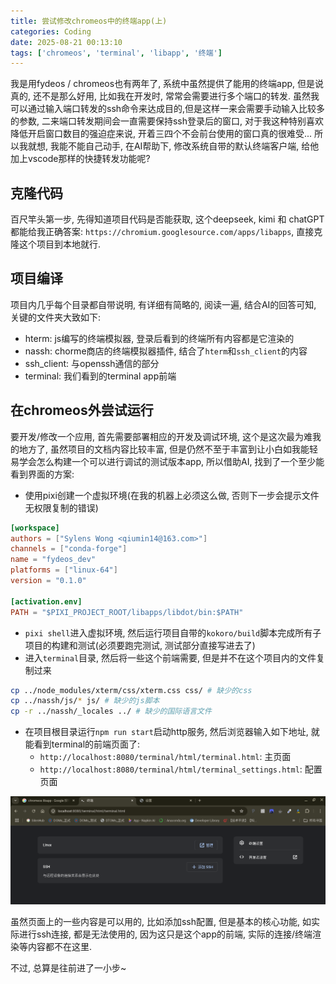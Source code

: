 ```yaml
---
title: 尝试修改chromeos中的终端app(上)
categories: Coding
date: 2025-08-21 00:13:10
tags: ['chromeos', 'terminal', 'libapp', '终端']
---
```


我是用fydeos / chromeos也有两年了, 系统中虽然提供了能用的终端app, 但是说真的, 还不是那么好用, 比如我在开发时, 常常会需要进行多个端口的转发. 虽然我可以通过输入端口转发的ssh命令来达成目的,但是这样一来会需要手动输入比较多的参数, 二来端口转发期间会一直需要保持ssh登录后的窗口, 对于我这种特别喜欢降低开启窗口数目的强迫症来说, 开着三四个不会前台使用的窗口真的很难受... 所以我就想, 我能不能自己动手, 在AI帮助下, 修改系统自带的默认终端客户端, 给他加上vscode那样的快捷转发功能呢?

<!-- more -->

## 克隆代码
百尺竿头第一步, 先得知道项目代码是否能获取, 这个deepseek, kimi 和 chatGPT 都能给我正确答案: `https://chromium.googlesource.com/apps/libapps`, 直接克隆这个项目到本地就行.


## 项目编译
项目内几乎每个目录都自带说明, 有详细有简略的, 阅读一遍, 结合AI的回答可知, 关键的文件夹大致如下:

- hterm: js编写的终端模拟器, 登录后看到的终端所有内容都是它渲染的
- nassh: chorme商店的终端模拟器插件, 结合了`hterm`和`ssh_client`的内容
- ssh_client: 与openssh通信的部分
- terminal: 我们看到的terminal app前端


## 在chromeos外尝试运行
要开发/修改一个应用, 首先需要部署相应的开发及调试环境, 这个是这次最为难我的地方了, 虽然项目的文档内容比较丰富, 但是仍然不至于丰富到让小白如我能轻易学会怎么构建一个可以进行调试的测试版本app, 所以借助AI, 找到了一个至少能看到界面的方案:

- 使用pixi创建一个虚拟环境(在我的机器上必须这么做, 否则下一步会提示文件无权限复制的错误)
```toml
[workspace]
authors = ["Sylens Wong <qiumin14@163.com>"]
channels = ["conda-forge"]
name = "fydeos_dev"
platforms = ["linux-64"]
version = "0.1.0"

[activation.env]
PATH = "$PIXI_PROJECT_ROOT/libapps/libdot/bin:$PATH"
```
- `pixi shell`进入虚拟环境, 然后运行项目自带的`kokoro/build`脚本完成所有子项目的构建和测试(必须要跑完测试, 测试部分直接写进去了)
- 进入`terminal`目录, 然后将一些这个前端需要, 但是并不在这个项目内的文件复制过来
```bash
cp ../node_modules/xterm/css/xterm.css css/ # 缺少的css
cp ../nassh/js/* js/ # 缺少的js脚本
cp -r ../nassh/_locales ../ # 缺少的国际语言文件
```
- 在项目根目录运行`npm run start`启动http服务, 然后浏览器输入如下地址, 就能看到terminal的前端页面了:
    + `http://localhost:8080/terminal/html/terminal.html`: 主页面
    + `http://localhost:8080/terminal/html/terminal_settings.html`: 配置页面

![terminal](https://raw.githubusercontent.com/SilenWang/Gallary/master/2025/08/upgit_20250821_1755708797.png)

虽然页面上的一些内容是可以用的, 比如添加ssh配置, 但是基本的核心功能, 如实际进行ssh连接, 都是无法使用的, 因为这只是这个app的前端, 实际的连接/终端渲染等内容都不在这里.

不过, 总算是往前进了一小步~
